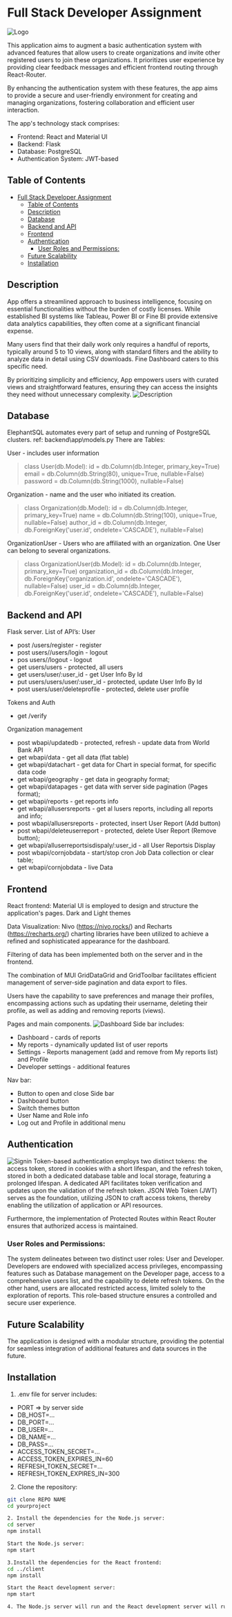 # Full Stack Developer Assignment
![Logo](other/Auth.jpg)

This application aims to augment a basic authentication system with advanced features that allow users to create organizations and invite other registered users to join these organizations. It prioritizes user experience by providing clear feedback messages and efficient frontend routing through React-Router.

By enhancing the authentication system with these features, the app aims to provide a secure and user-friendly environment for creating and managing organizations, fostering collaboration and efficient user interaction.

The app's technology stack comprises:
- Frontend: React and Material UI
- Backend: Flask
- Database: PostgreSQL
- Authentication System: JWT-based


## Table of Contents

- [Full Stack Developer Assignment](#full-stack-developer-assignment)
  - [Table of Contents](#table-of-contents)
  - [Description](#description)
  - [Database](#database)
  - [Backend and API](#backend-and-api)
  - [Frontend](#frontend)
  - [Authentication](#authentication)
    - [User Roles and Permissions:](#user-roles-and-permissions)
  - [Future Scalability](#future-scalability)
  - [Installation](#installation)

## Description

App offers a streamlined approach to business intelligence, focusing on essential functionalities without the burden of costly licenses. While established BI systems like Tableau, Power BI or Fine BI provide extensive data analytics capabilities, they often come at a significant financial expense.

Many users find that their daily work only requires a handful of reports, typically around 5 to 10 views, along with standard filters and the ability to analyze data in detail using CSV downloads. Fine Dashboard caters to this specific need.

By prioritizing simplicity and efficiency, App empowers users with curated views and straightforward features, ensuring they can access the insights they need without unnecessary complexity.
![Description](other/Screen1.jpg)


## Database

ElephantSQL automates every part of setup and running of PostgreSQL clusters.
ref: backend\app\models.py
There are Tables:

User - includes user information
> class User(db.Model):
    id = db.Column(db.Integer, primary_key=True)
    email = db.Column(db.String(80), unique=True, nullable=False)
    password = db.Column(db.String(1000), nullable=False)

Organization - name and the user who initiated its creation.
> class Organization(db.Model):
    id = db.Column(db.Integer, primary_key=True)
    name = db.Column(db.String(100), unique=True, nullable=False)
    author_id = db.Column(db.Integer, db.ForeignKey('user.id', ondelete='CASCADE'), nullable=False)

OrganizationUser - Users who are affiliated with an organization. One User can belong to several organizations.
> class OrganizationUser(db.Model):
    id = db.Column(db.Integer, primary_key=True)
    organization_id = db.Column(db.Integer, db.ForeignKey('organization.id', ondelete='CASCADE'), nullable=False)
    user_id = db.Column(db.Integer, db.ForeignKey('user.id', ondelete='CASCADE'), nullable=False)

## Backend and API

Flask server.
List of API’s:
User
* post /users/register - register
* post users//users/login - logout
* pos users//logout - logout
* get users/users -  protected, all users
* get users/user/:user_id - get User Info By Id
* put users/users/user/:user_id -  protected, update User Info By Id
* post users/user/deleteprofile - protected, delete user profile

Tokens and Auth
* get /verify 

Organization management
* post wbapi/updatedb -  protected, refresh - update data from World Bank API
* get wbapi/data - get all data (flat table)
* get wbapi/datachart - get data for Chart in special format, for specific data code
* get wbapi/geography - get data in geography format;
* get wbapi/datapages - get data with server side pagination (Pages format);
* get wbapi/reports -  get reports info
* get wbapi/allusersreports - get al lusers reports, including all reports and info;
* post  wbapi/allusersreports -  protected, insert User Report (Add button)
* post  wbapi/deleteuserreport -  protected, delete User Report (Remove button);
* get wbapi/alluserreportsisdispaly/:user_id - all User Reportsis Display
* post  wbapi/cornjobdata - start/stop cron Job Data collection or clear table;
* get  wbapi/cornjobdata - live Data 

## Frontend

React frontend:
Material UI is employed to design and structure the application's pages.
Dark and Light themes

Data Visualization: 
Nivo (https://nivo.rocks/) and Recharts (https://recharts.org/) charting libraries have been utilized to achieve a refined and sophisticated appearance for the dashboard.

Filtering of data has been implemented both on the server and in the frontend.

The combination of MUI GridDataGrid and GridToolbar facilitates efficient management of server-side pagination and data export to files.


Users have the capability to save preferences and manage their profiles, encompassing actions such as updating their username, deleting their profile, as well as adding and removing reports (views).

Pages and main components.
![Dashboard](dashboard.jpg)
Side bar includes:
* Dashboard - cards of reports
* My reports - dynamically updated list of user reports
* Settings - Reports management (add and remove from My reports list) and Profile
* Developer settings - additional features

Nav bar:
* Button to open and close Side bar
* Dashboard button
* Switch themes button
* User Name and Role info
* Log out and Profile in additional menu

## Authentication
![Signin](other/Signin.jpg)
Token-based authentication employs two distinct tokens: the access token, stored in cookies with a short lifespan, and the refresh token, stored in both a dedicated database table and local storage, featuring a prolonged lifespan. A dedicated API facilitates token verification and updates upon the validation of the refresh token. JSON Web Token (JWT) serves as the foundation, utilizing JSON to craft access tokens, thereby enabling the utilization of application or API resources.

Furthermore, the implementation of Protected Routes within React Router ensures that authorized access is maintained.

### User Roles and Permissions:
The system delineates between two distinct user roles: User and Developer.
Developers are endowed with specialized access privileges, encompassing features such as Database management on the Developer page, access to a comprehensive users list, and the capability to delete refresh tokens.
On the other hand, users are allocated restricted access, limited solely to the exploration of reports.
This role-based structure ensures a controlled and secure user experience.


## Future Scalability

The application is designed with a modular structure, providing the potential for seamless integration of additional features and data sources in the future.

## Installation
1. .env file for server includes:
- PORT => by server side
- DB_HOST=...
- DB_PORT=...
- DB_USER=...
- DB_NAME=...
- DB_PASS=...
- ACCESS_TOKEN_SECRET=...
- ACCESS_TOKEN_EXPIRES_IN=60
- REFRESH_TOKEN_SECRET=...
- REFRESH_TOKEN_EXPIRES_IN=300


2. Clone the repository:

```bash
git clone REPO NAME
cd yourproject

2. Install the dependencies for the Node.js server:
cd server
npm install

Start the Node.js server:
npm start

3.Install the dependencies for the React frontend:
cd ../client
npm install

Start the React development server:
npm start

4. The Node.js server will run and the React development server will run on http://localhost:3000. You can access the application by opening your web browser and navigating to http://localhost:3000.


